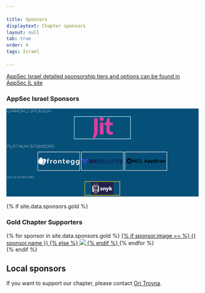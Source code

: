 ```yaml
---

title: Sponsors
displaytext: Chapter sponsors
layout: null
tab: true
order: 4
tags: Israel

---
```


[AppSec Israel detailed sponsorship tiers and options can be found in AppSec IL site](https://appsecil.org/Sponsors)

### AppSec Israel Sponsors 

<img src="assets/images/Sponsors/AppsecIL-sponsors.png">

{% if site.data.sponsors.gold %}
### Gold Chapter Supporters  
<div class="sponsor-tier">
  {% for sponsor in site.data.sponsors.gold %}
	  <span class="sponsor gold-sponsor">
		<a href="{{ sponsor.url }}" title="{{ sponsor.name }}" target="_blank">
		  {% if sponsor.image == %}
			<span>{{ sponsor.name }}</span>
		  {% else %} 
			<img src="assets/images/Sponsors/{{ sponsor.image }}">			
		  {% endif %}
		</a>
	  </span>
  {% endfor %}
</div>
{% endif %}

## Local sponsors

If you want to support our chapter, please contact [Ori Troyna](mailto:ori.troyna@owasp.org). 
